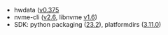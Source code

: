 - hwdata ([v0.375](https://github.com/vcrhonek/hwdata/releases/tag/v0.375)
- nvme-cli ([v2.6](https://github.com/linux-nvme/nvme-cli/releases/tag/v2.6), libnvme [v1.6](https://github.com/linux-nvme/libnvme/releases/tag/v1.6))
- SDK: python packaging ([23.2](https://github.com/pypa/packaging/releases/tag/23.2)), platformdirs ([3.11.0](https://github.com/platformdirs/platformdirs/releases/tag/3.11.0)) 
